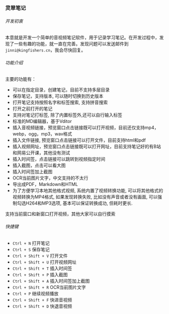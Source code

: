 ### 灵翠笔记

###### 开发初衷
本意就是开发一个简单的音视频笔记软件，用于记录学习笔记。在开发过程中，发现了一些有趣的功能，就一直在完善。发现问题可以发送邮件到`jinni@kingfishers.cn`，我会尽快回复。

###### 功能介绍

主要的功能有：
- 可以在指定目录，创建笔记，目前不支持多层目录
- 保存笔记，支持版本, 可以随时切换到历史版本
- 打开笔记支持按照名字和标签搜索, 支持拼音搜索
- 打开之前打开的笔记
- 支持对笔记打标签, 除了内置标签外,还可以自行输入标签
- 标准的MD编辑器，基于Vditor
- 插入音视频链接，预览窗口点击链接既可以打开视频，目前还仅支持mp4，webp，ogg，mp3，wav格式
- 插入文件链接, 预览窗口点击链接可以打开文件，目前支持html和pdf
- 插入视频网址，预览窗口点击链接既可以打开网址，目前支持笔记好的有B站和网易公开课，其他没有测试
- 插入时间签，点击链接可以跳转到视频指定时间
- 插入截图，点击可以看大图
- 插入时间签加上截图
- OCR当前图片文字，中文支持的不太行
- 导出成PDF，Markdown和HTML
- 为了方便学习本地其他格式视频, 系统内置了视频转换功能, 可以将其他格式的视频转换为MP4格式, 如果发现转换失败, 比如没有声音或者没有画面, 可以强制勾选H264和MP3选项, 基本可以保证转换成功, 但耗时更长.

支持当前窗口和新窗口打开视频，其他大家可以自行摸索

###### 快捷键

- `Ctrl + N` 打开笔记
- `Ctrl + S` 保存笔记
- `Ctrl + Shift + V` 打开文件
- `Ctrl + Shift + U` 打开视频网址
- `Ctrl + Shift + T` 插入时间签
- `Ctrl + Shift + P` 插入截图
- `Ctrl + Shift + A` 插入时间签加上截图
- `Ctrl + Shift + R` OCR当前图片文字
- `Ctrl + P` 继续视频播放
- `Ctrl + Shift + F` 快进音视频
- `Ctrl + Shift + D` 快退音视频
